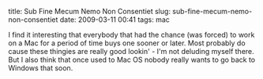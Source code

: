 title: Sub Fine Mecum Nemo Non Consentiet
slug: sub-fine-mecum-nemo-non-consentiet
date: 2009-03-11 00:41
tags: mac

I find it interesting that everybody that had the chance (was forced) to work on a Mac for a period of time buys one sooner or later. Most probably do cause these thingies are really good lookin' - I'm not deluding myself there. But I also think that once used to Mac OS nobody really wants to go back to Windows that soon.
